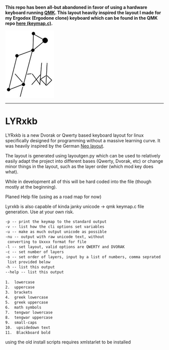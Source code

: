 **This repo has been all-but abandoned in favor of using a hardware keyboard running [QMK](https://github.com/qmk/qmk_firmware). This layout heavily inspired the layout I made for my Ergodox (Ergodone clone) keyboard which can be found in the QMK repo [here (keymap.c)](https://github.com/qmk/qmk_firmware/blob/master/keyboards/ergodone/keymaps/vega/keymap.c).**

![Logo](lyrxkb.jpg)

---

# LYRxkb

LYRxkb is a new Dvorak or Qwerty based keyboard layout for linux specifically designed
for programming without a massive learning curve. It was heavily inspired by the German [Neo layout](http://neo-layout.org).

The layout is generated using layoutgen.py which can be used to relatively easily adapt the project into different bases (Qwerty, Dvorak, etc) or change minor things in the layout, such as the layer order (which mod key does what).

While in development all of this will be hard coded into the file (though mostly at the beginning).

Planed Help file (using as a road map for now)

Lyrxkb is also capable of kinda janky unicode -> qmk keymap.c file generation. Use at your own risk.

```
-p -- print the keymap to the standard output
-v -- list how the cli options set variables
-u -- make as much output unicode as possible
-nu -- output with raw unicode text, without
 converting to Uxxxx format for file
-l -- set layout, valid options are QWERTY and DVORAK
-c -- set number of layers
-o -- set order of layers, input by a list of numbers, comma seprated
 list provided below
-h -- list this output
--help -- list this output

1.  lowercase
2.  uppercase
3.  brackets
4.  greek lowercase
5.  greek uppercase  
6.  math symbols
7.  tengwar lowercase
8.  tengwar uppercase
9.  small-caps
10.  upsidedown text
11.  Blackboard bold
```

using the old install scripts requires xmlstarlet to be installed
